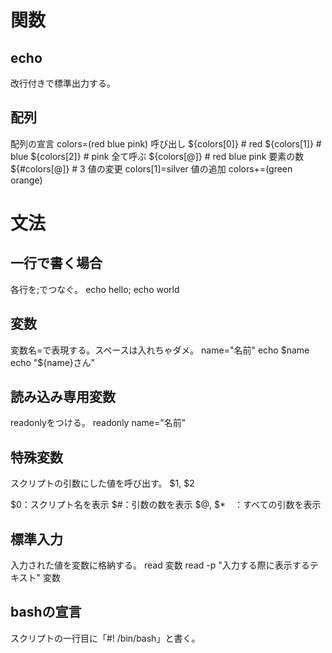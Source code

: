 # 関数
## echo
改行付きで標準出力する。

## 配列
配列の宣言
colors=(red blue pink)
呼び出し
${colors[0]} # red
${colors[1]} # blue
${colors[2]} # pink
全て呼ぶ
${colors[@]} # red blue pink
要素の数
${#colors[@]} # 3
値の変更
colors[1]=silver
値の追加
colors+=(green orange)

# 文法
## 一行で書く場合
各行を;でつなぐ。
echo hello; echo world

## 変数
変数名=で表現する。スペースは入れちゃダメ。
name="名前"
echo $name
echo "${name}さん"

## 読み込み専用変数
readonlyをつける。
readonly name="名前"

## 特殊変数
スクリプトの引数にした値を呼び出す。
$1, $2

$0：スクリプト名を表示
$#：引数の数を表示
$@, $*　：すべての引数を表示

## 標準入力
入力された値を変数に格納する。
read 変数
read -p "入力する際に表示するテキスト" 変数

## bashの宣言
スクリプトの一行目に「#! /bin/bash」と書く。
